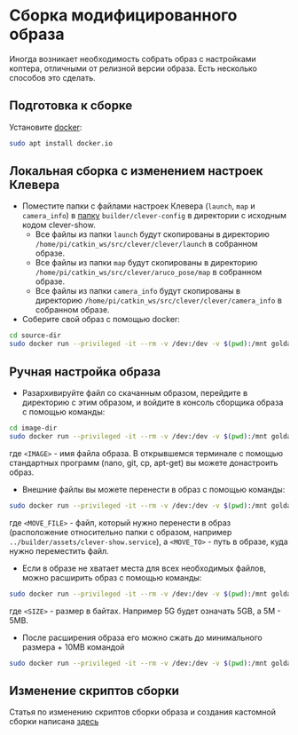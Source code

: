 # Сборка модифицированного образа

Иногда возникает необходимость собрать образ с настройками коптера, отличными от релизной версии образа. Есть несколько способов это сделать.

## Подготовка к сборке

Установите [docker](https://www.docker.com):

```bash
sudo apt install docker.io
```

## Локальная сборка с изменением настроек Клевера

* Поместите папки с файлами настроек Клевера (`launch`, `map` и `camera_info`) в [папку](../../builder/clever-config) `builder/clever-config` в директории с исходным кодом clever-show. 
  * Все файлы из папки `launch` будут скопированы в директорию `/home/pi/catkin_ws/src/clever/clever/launch` в собранном образе.
  * Все файлы из папки `map` будут скопированы в директорию `/home/pi/catkin_ws/src/clever/aruco_pose/map` в собранном образе.
  * Все файлы из папки `camera_info` будут скопированы в директорию `/home/pi/catkin_ws/src/clever/clever/camera_info` в собранном образе.
* Соберите свой образ с помощью docker:

```bash
cd source-dir
sudo docker run --privileged -it --rm -v /dev:/dev -v $(pwd):/mnt goldarte/img-tool:v0.5
```

## Ручная настройка образа

* Разархивируйте файл со скачанным образом, перейдите в директорию с этим образом, и войдите в консоль сборщика образа с помощью команды:

```bash
cd image-dir
sudo docker run --privileged -it --rm -v /dev:/dev -v $(pwd):/mnt goldarte/img-tool:v0.5 img-chroot /mnt/<IMAGE>
```

где `<IMAGE>` - имя файла образа. В открывшемся терминале с помощью стандартных программ (nano, git, cp, apt-get) вы можете донастроить образ.

* Внешние файлы вы можете перенести в образ с помощью команды:

```bash
sudo docker run --privileged -it --rm -v /dev:/dev -v $(pwd):/mnt goldarte/img-tool:v0.5 img-chroot /mnt/<IMAGE> copy /mnt/<MOVE_FILE> <MOVE_TO>
```

где `<MOVE_FILE>` - файл, который нужно перенести в образ (расположение относительно папки с образом, например `../builder/assets/clever-show.service`), а `<MOVE_TO>` - путь в образе, куда нужно переместить файл.

* Если в образе не хватает места для всех необходимых файлов, можно расширить образ с помощью команды:

```bash
sudo docker run --privileged -it --rm -v /dev:/dev -v $(pwd):/mnt goldarte/img-tool:v0.5 img-resize /mnt/<IMAGE> max <SIZE>
```

где `<SIZE>` - размер в байтах. Например 5G будет означать 5GB, а 5M - 5MB.

* После расширения образа его можно сжать до минимального размера + 10МB командой

```bash
sudo docker run --privileged -it --rm -v /dev:/dev -v $(pwd):/mnt goldarte/img-tool:v0.5 img-resize /mnt/<IMAGE> min
```

## Изменение скриптов сборки

Статья по изменению скриптов сборки образа и создания кастомной сборки написана [здесь](https://clever.copterexpress.com/ru/image_building.html)
